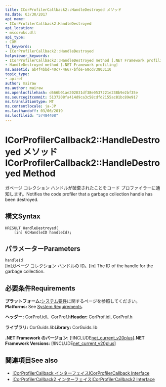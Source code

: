 ```yaml
---
title: ICorProfilerCallback2::HandleDestroyed メソッド
ms.date: 03/30/2017
api_name:
- ICorProfilerCallback2.HandleDestroyed
api_location:
- mscorwks.dll
api_type:
- COM
f1_keywords:
- ICorProfilerCallback2::HandleDestroyed
helpviewer_keywords:
- ICorProfilerCallback2::HandleDestroyed method [.NET Framework profiling]
- HandleDestroyed method [.NET Framework profiling]
ms.assetid: ab4f4bbd-40c7-4667-bfde-60cd73803110
topic_type:
- apiref
author: mairaw
ms.author: mairaw
ms.openlocfilehash: d666b01ae202831df38e0537221e238b9e2bf35e
ms.sourcegitcommit: 5137208fa414d9ca3c58cdfd2155ac81bc89e917
ms.translationtype: MT
ms.contentlocale: ja-JP
ms.lasthandoff: 03/06/2019
ms.locfileid: "57484408"
---
```

# <a name="icorprofilercallback2handledestroyed-method"></a><span data-ttu-id="aedba-102">ICorProfilerCallback2::HandleDestroyed メソッド</span><span class="sxs-lookup"><span data-stu-id="aedba-102">ICorProfilerCallback2::HandleDestroyed Method</span></span>
<span data-ttu-id="aedba-103">ガベージ コレクション ハンドルが破棄されたことをコード プロファイラーに通知します。</span><span class="sxs-lookup"><span data-stu-id="aedba-103">Notifies the code profiler that a garbage collection handle has been destroyed.</span></span>  
  
## <a name="syntax"></a><span data-ttu-id="aedba-104">構文</span><span class="sxs-lookup"><span data-stu-id="aedba-104">Syntax</span></span>  
  
```  
HRESULT HandleDestroyed(  
    [in] GCHandleID handleId);  
```  
  
## <a name="parameters"></a><span data-ttu-id="aedba-105">パラメーター</span><span class="sxs-lookup"><span data-stu-id="aedba-105">Parameters</span></span>  
 `handleId`  
 <span data-ttu-id="aedba-106">[in]ガベージ コレクション ハンドルの ID。</span><span class="sxs-lookup"><span data-stu-id="aedba-106">[in] The ID of the handle for the garbage collection.</span></span>  
  
## <a name="requirements"></a><span data-ttu-id="aedba-107">必要条件</span><span class="sxs-lookup"><span data-stu-id="aedba-107">Requirements</span></span>  
 <span data-ttu-id="aedba-108">**プラットフォーム:**[システム要件](../../../../docs/framework/get-started/system-requirements.md)に関するページを参照してください。</span><span class="sxs-lookup"><span data-stu-id="aedba-108">**Platforms:** See [System Requirements](../../../../docs/framework/get-started/system-requirements.md).</span></span>  
  
 <span data-ttu-id="aedba-109">**ヘッダー:** CorProf.idl、CorProf.h</span><span class="sxs-lookup"><span data-stu-id="aedba-109">**Header:** CorProf.idl, CorProf.h</span></span>  
  
 <span data-ttu-id="aedba-110">**ライブラリ:** CorGuids.lib</span><span class="sxs-lookup"><span data-stu-id="aedba-110">**Library:** CorGuids.lib</span></span>  
  
 <span data-ttu-id="aedba-111">**.NET Framework のバージョン:** [!INCLUDE[net_current_v20plus](../../../../includes/net-current-v20plus-md.md)]</span><span class="sxs-lookup"><span data-stu-id="aedba-111">**.NET Framework Versions:** [!INCLUDE[net_current_v20plus](../../../../includes/net-current-v20plus-md.md)]</span></span>  
  
## <a name="see-also"></a><span data-ttu-id="aedba-112">関連項目</span><span class="sxs-lookup"><span data-stu-id="aedba-112">See also</span></span>
- [<span data-ttu-id="aedba-113">ICorProfilerCallback インターフェイス</span><span class="sxs-lookup"><span data-stu-id="aedba-113">ICorProfilerCallback Interface</span></span>](../../../../docs/framework/unmanaged-api/profiling/icorprofilercallback-interface.md)
- [<span data-ttu-id="aedba-114">ICorProfilerCallback2 インターフェイス</span><span class="sxs-lookup"><span data-stu-id="aedba-114">ICorProfilerCallback2 Interface</span></span>](../../../../docs/framework/unmanaged-api/profiling/icorprofilercallback2-interface.md)
